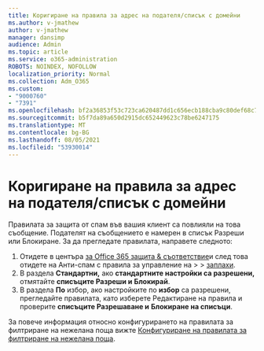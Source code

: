 ```yaml
---
title: Коригиране на правила за адрес на подателя/списък с домейни
ms.author: v-jmathew
author: v-jmathew
manager: dansimp
audience: Admin
ms.topic: article
ms.service: o365-administration
ROBOTS: NOINDEX, NOFOLLOW
localization_priority: Normal
ms.collection: Adm_O365
ms.custom:
- "9000760"
- "7391"
ms.openlocfilehash: bf2a36853f53c723ca620487dd1c656ecb188cba9c80def68c793e3d5fbf5f87
ms.sourcegitcommit: b5f7da89a650d2915dc652449623c78be6247175
ms.translationtype: MT
ms.contentlocale: bg-BG
ms.lasthandoff: 08/05/2021
ms.locfileid: "53930014"
---
```

# <a name="fix-sender-addressdomain-list-rules"></a>Коригиране на правила за адрес на подателя/списък с домейни

Правилата за защита от спам във вашия клиент са повлияли на това съобщение. Подателят на съобщението е намерен в списък Разреши или Блокиране. За да прегледате правилата, направете следното:

1. Отидете в центъра [за Office 365 защита & съответствие](https://go.microsoft.com/fwlink/p/?linkid=2077143)и след това отидете на Анти-спам с правила за управление на   >    >  [заплахи](https://go.microsoft.com/fwlink/?linkid=2101518).
2. В раздела **Стандартни,** ако **стандартните настройки са разрешени,** отмятайте **списъците Разреши и** **Блокирай**.
3. В раздела **По** избор, ако настройките по **избор** са  разрешени, прегледайте правилата, като изберете Редактиране на правила и проверите **списъците Разрешаване и** **Блокиране на списъци**.

За повече информация относно конфигурирането на правилата за филтриране на нежелана поща вижте [Конфигуриране на правилата за филтриране на нежелана поща](https://go.microsoft.com/fwlink/?linkid=2101431).
